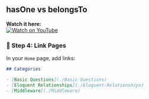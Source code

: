## hasOne vs belongsTo

**Watch it here:**  
[![Watch on YouTube](https://img.youtube.com/vi/YOUR_VIDEO_ID/0.jpg)](https://youtube.com/watch?v=YOUR_VIDEO_ID)



### 🧭 Step 4: Link Pages

In your `Home` page, add links:
```markdown
## Categories

- [Basic Questions](./Basic-Questions)
- [Eloquent Relationships](./Eloquent-Relationships)
- [Middleware](./Middleware)
